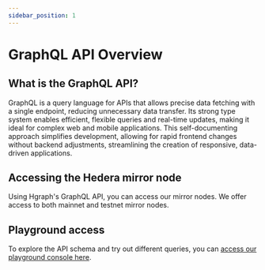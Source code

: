 ```yaml
---
sidebar_position: 1
---
```


# GraphQL API Overview

## What is the GraphQL API?

GraphQL is a query language for APIs that allows precise data fetching with a single endpoint, reducing unnecessary data transfer. Its strong type system enables efficient, flexible queries and real-time updates, making it ideal for complex web and mobile applications. This self-documenting approach simplifies development, allowing for rapid frontend changes without backend adjustments, streamlining the creation of responsive, data-driven applications.

## Accessing the Hedera mirror node

Using Hgraph's GraphQL API, you can access our mirror nodes. We offer access to both mainnet and testnet mirror nodes.

## Playground access

To explore the API schema and try out different queries, you can [access our playground console here](https://console.hgraph.io/).
